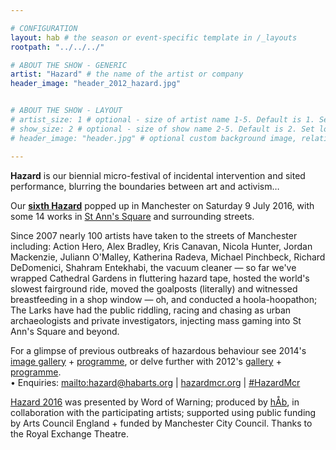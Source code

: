 ```yaml
---

# CONFIGURATION
layout: hab # the season or event-specific template in /_layouts
rootpath: "../../../"

# ABOUT THE SHOW - GENERIC
artist: "Hazard" # the name of the artist or company
header_image: "header_2012_hazard.jpg"   


# ABOUT THE SHOW - LAYOUT
# artist_size: 1 # optional - size of artist name 1-5. Default is 1. Set longer names to lower values
# show_size: 2 # optional - size of show name 2-5. Default is 2. Set longer names to lower values
# header_image: "header.jpg" # optional custom background image, relative to current page

---         
```

**Hazard** is our biennial micro-festival of incidental intervention and sited performance, blurring the boundaries between art and activism…                    
              
Our **[sixth Hazard](/current/2016-hazard)** popped up in Manchester on Saturday 9 July 2016, with some 14 works in <a href='http://www.google.com/maps/d/embed?mid=zUP9hOfLluWs.kfWwdpVK74IU' target='_blank'>St Ann's Square</a> and surrounding streets.          
            
Since 2007 nearly 100 artists have taken to the streets of Manchester including: Action Hero, Alex Bradley, Kris Canavan, Nicola Hunter, Jordan Mackenzie, Juliann O'Malley, Katherina Radeva, Michael Pinchbeck, Richard DeDomenici, Shahram Entekhabi, the vacuum cleaner — so far we've wrapped Cathedral Gardens in fluttering hazard tape, hosted the world's slowest fairground ride, moved the goalposts (literally) and witnessed breastfeeding in a shop window — oh, and conducted a hoola-hoopathon; The Larks have had the public riddling, racing and chasing as urban archaeologists and private investigators, injecting mass gaming into St Ann's Square and beyond.             
              
For a glimpse of previous outbreaks of hazardous behaviour see 2014's [image gallery](/galleries/2014-hazard) + [programme](/archive/2014-hazard), or delve further with 2012's [gallery](/galleries/2012-hazard) + [programme](/archive/2012-hazard).               
• Enquiries: <mailto:hazard@habarts.org> | <a href="http://hazardmcr.org" target="_blank">hazardmcr.org</a> | <a href="http://twitter.com/hashtag/HazardMcr" target="_blank">#HazardMcr</a>               
                
[Hazard 2016](/current/2016-hazard) was presented by Word of Warning; produced by [hÅb](/hab), in collaboration with the participating artists; supported using public funding by Arts Council England + funded by Manchester City Council. Thanks to the Royal Exchange Theatre.
